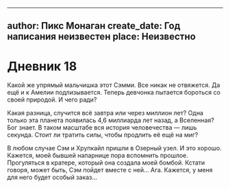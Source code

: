 
---
author: Пикс Монаган
create_date: Год написания неизвестен
place: Неизвестно
---

# Дневник 18


Какой же упрямый мальчишка этот Сэмми. Все никак не отвяжется. Да ещё и к Амелии подлизывается. Теперь девчонка пытается бороться со своей природой. И чего ради?


Какая разница, случится всё завтра или через миллион лет? Одна только эта планета появилась 4,6 миллиарда лет назад, а Вселенная? Бог знает. В таком масштабе вся история человечества — лишь секунда. Стоит ли тратить силы, чтобы продлить её ещё на миг?


В любом случае Сэм и Хрупкайл пришли в Озерный узел. И это хорошо. Кажется, моей бывшей напарнице пора вспомнить прошлое. Прогуляться в кратере, который она создала моей бомбой. Кстати говоря, может быть, Сэм пойдет вместе с ней... Ага. Кажется, у меня для него будет особый заказ...




